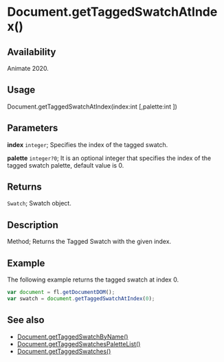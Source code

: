 # Document.getTaggedSwatchAtIndex()

## Availability

Animate 2020.

## Usage

Document.getTaggedSwatchAtIndex(index:int [,palette:int ])

## Parameters

**index** `integer`; Specifies the index of the tagged swatch.

**palette** `integer?0`; It is an optional integer that specifies the index of the tagged swatch palette, default value is 0.

## Returns

`Swatch`; Swatch object.

## Description

Method; Returns the Tagged Swatch with the given index.

## Example

The following example returns the tagged swatch at index 0.

```javascript
var document = fl.getDocumentDOM();
var swatch = document.getTaggedSwatchAtIndex(0);
```

## See also

- [Document.getTaggedSwatchByName()](../Document_object/Document6062.md)
- [Document.getTaggedSwatchesPaletteList()](../Document_object/Document6063.md)
- [Document.getTaggedSwatches()](../Document_object/Document6064.md)
